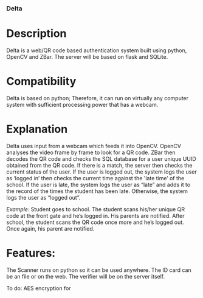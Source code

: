 ### Delta 

# Description
Delta is a web/QR code based authentication system built using python, OpenCV and ZBar. The server will be based on flask and SQLite.

# Compatibility 
Delta is based on python; Therefore, it can run on virtually any computer system with sufficient processing power that has a webcam. 

# Explanation
Delta uses input from a webcam which feeds it into OpenCV. OpenCV analyses the video frame by frame to look for a QR code. ZBar then decodes the QR code and checks the SQL database for a user unique UUID obtained from the QR code. If there is a match, the server then checks the current status of the user. If the user is logged out, the system logs the user as ‘logged in’ then checks the current time against the 'late time’ of the school. If the user is late, the system logs the user as “late” and adds it to the record of the times the student has been late. Otherwise, the system logs the user as “logged out”. 

*Example:*
Student goes to school. The student scans his/her unique QR code at the front gate and he’s logged in. His parents are notified.
After school, the student scans the QR code once more and he’s logged out. Once again, his parent are notified.

# Features:
The Scanner runs on python so it can be used anywhere. 
The ID card can be an file or on the web.
The verifier will be on the server itself.

To do:
AES encryption for 
